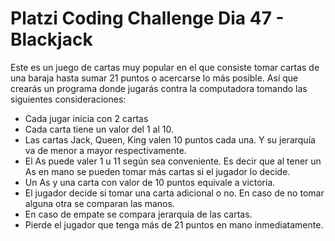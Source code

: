 # Platzi Coding Challenge Dia 47 - Blackjack

Este es un juego de cartas muy popular en el que consiste tomar cartas de una baraja hasta sumar 21 puntos o acercarse lo más posible. Así que crearás un programa donde jugarás contra la computadora tomando las siguientes consideraciones:

+ Cada jugar inicia con 2 cartas
+ Cada carta tiene un valor del 1 al 10.
+ Las cartas Jack, Queen, King valen 10 puntos cada una. Y su jerarquía va de menor a mayor respectivamente.
+ El As puede valer 1 u 11 según sea conveniente. Es decir que al tener un As en mano se pueden tomar más cartas si el jugador lo decide.
+ Un As y una carta con valor de 10 puntos equivale a victoria.
+ El jugador decide si tomar una carta adicional o no. En caso de no tomar alguna otra se comparan las manos.
+ En caso de empate se compara jerarquía de las cartas.
+ Pierde el jugador que tenga más de 21 puntos en mano inmediatamente.